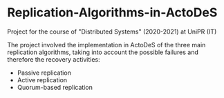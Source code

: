 # Replication-Algorithms-in-ActoDeS
Project for the course of "Distributed Systems" (2020-2021) at UniPR (IT)

The project involved the implementation in ActoDeS of the three main replication algorithms, taking into account the possible failures and therefore the recovery activities:
  - Passive replication
  - Active replication
  - Quorum-based replication

